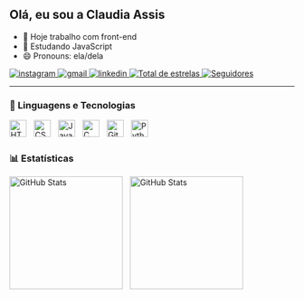 ## Olá, eu sou a Claudia Assis

- 🔭 Hoje trabalho com front-end
- 🌱 Estudando JavaScript
- 😄 Pronouns: ela/dela

<div> 
  <a href="https://instagram.com/claudia.aassis">
        <img
            alt="instagram"
            title="Instagram"
            src="https://img.shields.io/badge/-Instagram-%23E4405F?style=for-the-badge&logo=instagram&logoColor=white" target="_blanck"
        />
  <a href = "claudiaalmeida22456@gmail.com">
        <img
            alt="gmail"
            title="Gmail"
            src="https://img.shields.io/badge/-Gmail-%23333?style=for-the-badge&logo=gmail&logoColor=white" target="_blank"
        />
  <a href="https://www.linkedin.com/in/claudia-almeida-53a46831b/" target="_blank">
        <img
            alt="linkedin"
            title="Linkedin"
            src="https://img.shields.io/badge/-LinkedIn-%230077B5?style=for-the-badge&logo=linkedin&logoColor=white" target="_blank"
        />
  <a href="https://github.com/claudiaassiss?tab=repositories&sort=stargazers">
        <img 
            alt="Total de estrelas" 
            title="Total de estrelas GitHub" 
            src="https://custom-icon-badges.demolab.com/github/stars/claudiaassiss?color=55960c&style=for-the-badge&labelColor=488207&logo=star&label=estrelas"
        />
    </a>
    <a href="https://github.com/claudiaassiss?tab=followers">
        <img 
            alt="Seguidores" 
            title="Me siga no GitHub" 
            src="https://custom-icon-badges.demolab.com/github/followers/claudiaassiss?color=236ad3&labelColor=1155ba&style=for-the-badge&logo=github&label=Seguidores&logoColor=white"
        />
    </a>
</div>

---
### 🤖 Linguagens e Tecnologias
<img 
    align="left" 
    alt="HTML"
    title="HTML" 
    width="30px" 
    style="padding-right: 10px;" 
    src="https://cdn.jsdelivr.net/gh/devicons/devicon@latest/icons/html5/html5-original.svg" 
/>
<img 
    align="left" 
    alt="CSS" 
    title="CSS"
    width="30px" 
    style="padding-right: 10px;" 
    src="https://cdn.jsdelivr.net/gh/devicons/devicon@latest/icons/css3/css3-original.svg" 
/>
<img 
    align="left" 
    alt="JavaScript" 
    title="JavaScript"
    width="30px" 
    style="padding-right: 10px;" 
    src="https://cdn.jsdelivr.net/gh/devicons/devicon@latest/icons/javascript/javascript-original.svg" 
/>
<img
   align="left"
   alt="C"
   title="C"
   width="30px"
   style="padding-right: 10px"
   src="https://cdn.jsdelivr.net/gh/devicons/devicon@latest/icons/c/c-original.svg" 
/>
<img 
    align="left" 
    alt="Git" 
    title="Git"
    width="30px" 
    style="padding-right: 10px;" 
    src="https://cdn.jsdelivr.net/gh/devicons/devicon@latest/icons/git/git-original.svg" 
/>
<img 
    align="left" 
    alt="Python" 
    title="Python"
    width="30px" 
    style="padding-right: 10px;" 
    src="https://cdn.jsdelivr.net/gh/devicons/devicon@latest/icons/python/python-original.svg" 
/>

<br/>
<br/>

### 📊 Estatísticas

<p>
  <img 
    align="left" 
    alt="GitHub Stats" 
    height="200" 
    style="padding-right: 10px;" 
    src="https://github-readme-stats.vercel.app/api?username=claudiaassiss&show_icons=true&theme=tokyonight&include_all_commits=true&locale=pt-br" 
  />

<img 
      align="left" 
      alt="GitHub Stats" 
      height="200" 
      src="https://github-readme-stats.vercel.app/api/top-langs/?username=claudiaassiss&theme=tokyonight&layout=compact&custom_title=Tecnologias&langs_count=9" 
  />
</p>

